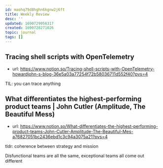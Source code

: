 ```yaml
---
id: maohq79d8hghn6kgnw2j6ft
title: Weekly Review
desc: ''
updated: 1690729956317
created: 1690728271026
topic: journal
tags: []
---
```


## Tracing shell scripts with OpenTelemetry 
- url: https://www.notion.so/Tracing-shell-scripts-with-OpenTelemetry-howardjohn-s-blog-36e5a03a77254f72b58036711d552f40?pvs=4

TIL: you can trace anything

## What differentiates the highest-performing product teams | John Cutler (Amplitude, The Beautiful Mess) 
- url: https://www.notion.so/What-differentiates-the-highest-performing-product-teams-John-Cutler-Amplitude-The-Beautiful-Mes-a76827051bc2436ebd1c3c94a3075a21?pvs=4

tldr: coherence between strategy and mission

Disfunctional teams are all the same, exceptional teams all come out different

